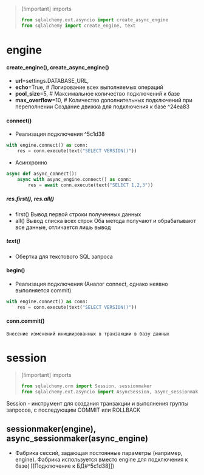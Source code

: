 >[!important] imports
>```python
>from sqlalchemy.ext.asyncio import create_async_engine
>from sqlalchemy import create_engine, text
>```
# engine
#### create_engine(), create_async_engine()
- **url**=settings.DATABASE_URL,
- **echo**=True, # Логирование всех выполняемых операций
- **pool_size**=5, # Максимальное количество подключений к базе
- **max_overflow**=10, # Количество дополнительных подключений при переполнении
 Создание движка для подключения к базе
^24ea83
#### connect()
- Реализация подключения ^5c1d38
```python
with engine.connect() as conn:
	res = conn.execute(text("SELECT VERSION()"))
```
- Асинхронно
```python
async def async_connect():
	async with async_engine.connect() as conn:
		res = await conn.execute(text("SELECT 1,2,3"))
```
##### res.first(), res.all()
- first()
	Вывод первой строки полученных данных
- all()
	Вывод списка всех строк
Оба метода получают и обрабатывают все данные, отличается лишь вывод
##### text()
- Обертка для текстового SQL запроса
#### begin()
- Реализация подключения (Аналог сonnect, однако неявно выполняется commit)
```python
with engine.connect() as conn:
	res = conn.execute(text("SELECT VERSION()"))
```
#### conn.commit()
	Внесение изменений инициированных в транзакции в базу данных
# session
>[!important] imports
>```python
>from sqlalchemy.orm import Session, sessionmaker
>from sqlalchemy.ext.asyncio import AsyncSession, async_sessionmaker
>```

Session - инструмент для создания транзакции и выполнения группы запросов, с последующим COMMIT или ROLLBACK

## sessionmaker(engine), async_sessionmaker(async_engine)
- Фабрика сессий, задающая постоянные параметры (например, engine).
Фабрика используется вместо engine для подключения к базе( [[Подключение к БД#^5c1d38]])
